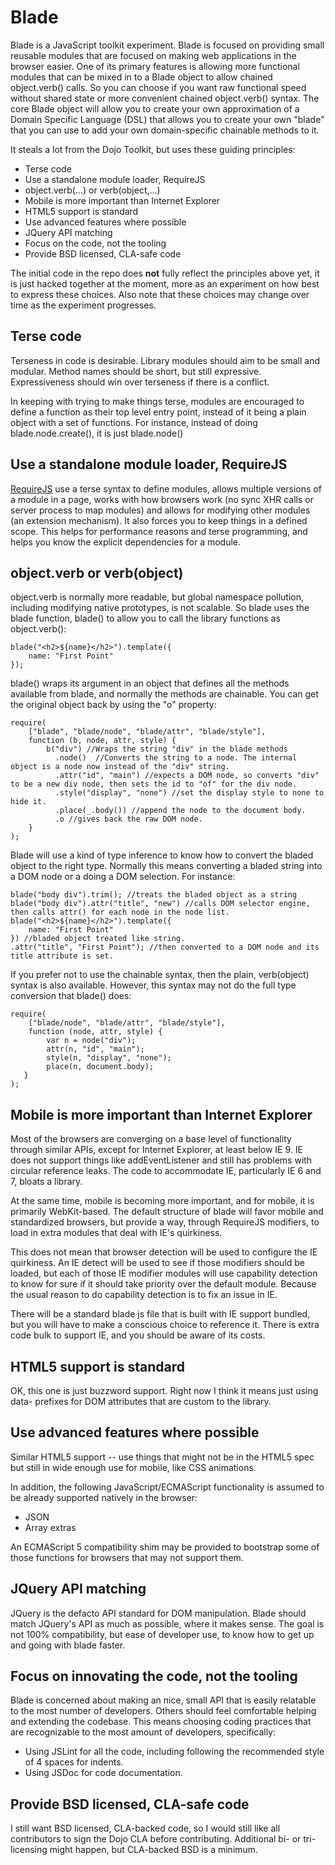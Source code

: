Blade
=====

Blade is a JavaScript toolkit experiment. Blade is focused on providing small reusable modules that are focused on making web applications in the browser easier. One of its primary features is allowing more functional modules that can be mixed in to a Blade object to allow chained object.verb() calls. So you can choose if you want raw functional speed without shared state or more convenient chained object.verb() syntax. The core Blade object will allow you to create your own approximation of a Domain Specific Language (DSL) that allows you to create your own "blade" that you can use to add your own domain-specific chainable methods to it.

It steals a lot from the Dojo Toolkit, but uses these guiding principles:

* Terse code
* Use a standalone module loader, RequireJS
* object.verb(…) or verb(object,…)
* Mobile is more important than Internet Explorer
* HTML5 support is standard
* Use advanced features where possible
* JQuery API matching
* Focus on the code, not the tooling
* Provide BSD licensed, CLA-safe code

The initial code in the repo does **not** fully reflect the principles above yet, it is just hacked together at the moment, more as an experiment on how best to express these choices. Also note that these choices may change over time as the experiment progresses.

Terse code
---------------------------
Terseness in code is desirable. Library modules should aim to be small and modular. Method names should be short, but still expressive. Expressiveness should win over terseness if there is a conflict.

In keeping with trying to make things terse, modules are encouraged to define a function as their top level entry point, instead of it being a plain object with a set of functions. For instance, instead of doing blade.node.create(), it is just blade.node()

Use a standalone module loader, RequireJS
--------------------------
[RequireJS](http://requirejs.org) use a terse syntax to define modules, allows multiple versions of a module in a page, works with how browsers work (no sync XHR calls or server process to map modules) and allows for modifying other modules (an extension mechanism). It also forces you to keep things in a defined scope. This helps for performance reasons and terse programming, and helps you know the explicit dependencies for a module.

object.verb or verb(object)
---------------------------
object.verb is normally more readable, but global namespace pollution, including modifying native prototypes, is not scalable. So blade uses the blade function, blade() to allow you to call the library functions as object.verb():

    blade("<h2>${name}</h2>").template({
        name: "First Point"
    });

blade() wraps its argument in an object that defines all the methods available from blade, and normally the methods are chainable. You can get the original object back by using the "o" property:

    require(
        ["blade", "blade/node", "blade/attr", "blade/style"],
        function (b, node, attr, style) {
            b("div") //Wraps the string "div" in the blade methods
              .node()  //Converts the string to a node. The internal object is a node now instead of the "div" string.
              .attr("id", "main") //expects a DOM node, so converts "div" to be a new div node, then sets the id to "of" for the div node.
              .style("display", "none") //set the display style to none to hide it.
              .place(_.body()) //append the node to the document body.
              .o //gives back the raw DOM node.
        }
    );

Blade will use a kind of type inference to know how to convert the bladed object to the right type. Normally this means converting a bladed string into a DOM node or a doing a DOM selection. For instance:

    blade("body div").trim(); //treats the bladed object as a string
    blade("body div").attr("title", "new") //calls DOM selector engine, then calls attr() for each node in the node list.
    blade("<h2>${name}</h2>").template({
        name: "First Point"
    }) //bladed object treated like string.
    .attr("title", "First Point"); //then converted to a DOM node and its title attribute is set.

If you prefer not to use the chainable syntax, then the plain, verb(object) syntax is also available. However, this syntax may not do the full type conversion that blade() does:

    require(
        ["blade/node", "blade/attr", "blade/style"],
        function (node, attr, style) {
            var n = node("div");
            attr(n, "id", "main");
            style(n, "display", "none");
            place(n, document.body);
       }
    );


Mobile is more important than Internet Explorer
-----------------------------------------------
Most of the browsers are converging on a base level of functionality through similar APIs, except for Internet Explorer, at least below IE 9. IE does not support things like addEventListener and still has problems with circular reference leaks. The code to accommodate IE, particularly IE 6 and 7, bloats a library.

At the same time, mobile is becoming more important, and for mobile, it is primarily WebKit-based. The default structure of blade will favor mobile and standardized browsers, but provide a way, through RequireJS modifiers, to load in extra modules that deal with IE's quirkiness.

This does not mean that browser detection will be used to configure the IE quirkiness. An IE detect will be used to see if those modifiers should be loaded, but each of those IE modifier modules will use capability detection to know for sure if it should take priority over the default module. Because the usual reason to do capability detection is to fix an issue in IE.

There will be a standard blade js file that is built with IE support bundled, but you will have to make a conscious choice to reference it. There is extra code bulk to support IE, and you should be aware of its costs.

HTML5 support is standard
-------------------------
OK, this one is just buzzword support. Right now I think it means just using data- prefixes for DOM attributes that are custom to the library.

Use advanced features where possible
------------------------------------
Similar HTML5 support -- use things that might not be in the HTML5 spec but still in wide enough use for mobile, like CSS animations.

In addition, the following JavaScript/ECMAScript functionality is assumed to be already supported natively in the browser:

* JSON
* Array extras

An ECMAScript 5 compatibility shim may be provided to bootstrap some of those functions for browsers that may not support them.

JQuery API matching
-------------------
JQuery is the defacto API standard for DOM manipulation. Blade should match JQuery's API as much as possible, where it makes sense. The goal is not 100% compatibility, but ease of developer use, to know how to get up and going with blade faster.

Focus on innovating the code, not the tooling
---------------------------------------------
Blade is concerned about making an nice, small API that is easily relatable to the most number of developers. Others should feel comfortable helping and extending the codebase. This means choosing coding practices that are recognizable to the most amount of developers, specifically:

* Using JSLint for all the code, including following the recommended style of 4 spaces for indents.
* Using JSDoc for code documentation.

Provide BSD licensed, CLA-safe code
-----------------------------------
I still want BSD licensed, CLA-backed code, so I would still like all contributors to sign the Dojo CLA before contributing. Additional bi- or tri-licensing might happen, but CLA-backed BSD is a minimum.

